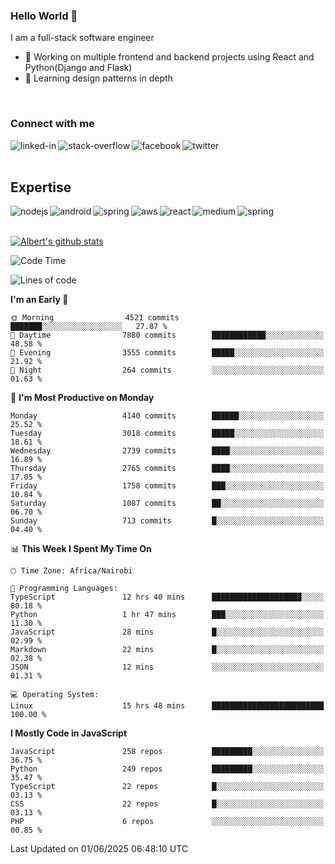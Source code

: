 

### Hello World 👋
I am a full-stack software engineer
- 🔭 Working on multiple frontend and backend projects using React and Python(Django and Flask)
- 🌱 Learning design patterns in depth

<br>

### Connect with me

[<img align="left" alt="linked-in" src="https://img.shields.io/badge/linkedin-%230077B5.svg?&style=for-the-badge&logo=linkedin&logoColor=white" />](https://www.linkedin.com/in/albert-byrone/)

<!-- [<img align="left" alt="medium" src="https://img.shields.io/badge/medium-%2312100E.svg?&style=for-the-badge&logo=medium&logoColor=white" />](https://56faisal.medium.com/) -->

[<img align="left" alt="stack-overflow" src="https://img.shields.io/badge/stack%20overflow-FE7A16?logo=stack-overflow&logoColor=white&style=for-the-badge" />](https://stackoverflow.com/users/11916317/albert-byrone)

[<img align="left" alt="facebook" src="https://img.shields.io/badge/facebook-%231877F2.svg?&style=for-the-badge&logo=facebook&logoColor=white" />](https://web.facebook.com/albert.byrone.1/)

[<img align="left" alt="twitter" src="https://img.shields.io/badge/twitter-%231DA1F2.svg?&style=for-the-badge&logo=twitter&logoColor=white" />](https://twitter.com/byrone_albert)

<br>

<br>

## Expertise
<img align="left" alt="nodejs" src="https://img.shields.io/badge/python%20-%2343853D.svg?&style=for-the-badge&logo=node.js&logoColor=white" />
<img align="left" alt="android" src="https://img.shields.io/badge/Flask-3DDC84?logo=android&logoColor=white&style=for-the-badge" />
<img align="left" alt="spring" src="https://img.shields.io/badge/drf%20-%236DB33F.svg?&style=for-the-badge&logo=spring&logoColor=white" />
<img align="left" alt="aws" src="https://img.shields.io/badge/django%20AWS-%23232F3E?logo=amazon-aws&logoColor=white&style=for-the-badge" />
<img align="left" alt="react" src="https://img.shields.io/badge/react%20-%2320232a.svg?&style=for-the-badge&logo=react&logoColor=%2361DAFB" />
<img align="left" alt="medium" src="https://img.shields.io/badge/Angular-%23316192.svg?&style=for-the-badge&logo=postgresql&logoColor=white" />
<img align="left" alt="spring" src="https://img.shields.io/badge/Javascript%20-%236DB33F.svg?&style=for-the-badge&logo=spring&logoColor=white" />
<br>
<br>


[![Albert's github stats](https://github-readme-stats.vercel.app/api?username=Albert-Byrone&count_private=true&show_icons=true&theme=radical&hide_rank=false)](https://github.com/anuraghazra/github-readme-stats)

<!-- [![Top Langs](https://github-readme-stats.vercel.app/api/top-langs/?username=Albert-Byrone&layout=compact)](https://github.com/anuraghazra/github-readme-stats) -->

<!--
**Albert-Byrone/Albert-Byrone** is a ✨ _special_ ✨ repository because its `README.md` (this file) appears on your GitHub profile.

Here are some ideas to get you started:

- 🔭 I’m currently working on ...
- 🌱 I’m currently learning ...
- 👯 I’m looking to collaborate on ...
- 🤔 I’m looking for help with ...
- 💬 Ask me about ...
- 📫 How to reach me: ...
- 😄 Pronouns: ...
- ⚡ Fun fact: ...
-->


<!--START_SECTION:waka-->
![Code Time](http://img.shields.io/badge/Code%20Time-1%2C878%20hrs%2025%20mins-blue)

![Lines of code](https://img.shields.io/badge/From%20Hello%20World%20I%27ve%20Written-88.1%20million%20lines%20of%20code-blue)

**I'm an Early 🐤** 

```text
🌞 Morning                4521 commits        ███████░░░░░░░░░░░░░░░░░░   27.87 % 
🌆 Daytime                7880 commits        ████████████░░░░░░░░░░░░░   48.58 % 
🌃 Evening                3555 commits        █████░░░░░░░░░░░░░░░░░░░░   21.92 % 
🌙 Night                  264 commits         ░░░░░░░░░░░░░░░░░░░░░░░░░   01.63 % 
```
📅 **I'm Most Productive on Monday** 

```text
Monday                   4140 commits        ██████░░░░░░░░░░░░░░░░░░░   25.52 % 
Tuesday                  3018 commits        █████░░░░░░░░░░░░░░░░░░░░   18.61 % 
Wednesday                2739 commits        ████░░░░░░░░░░░░░░░░░░░░░   16.89 % 
Thursday                 2765 commits        ████░░░░░░░░░░░░░░░░░░░░░   17.05 % 
Friday                   1758 commits        ███░░░░░░░░░░░░░░░░░░░░░░   10.84 % 
Saturday                 1087 commits        ██░░░░░░░░░░░░░░░░░░░░░░░   06.70 % 
Sunday                   713 commits         █░░░░░░░░░░░░░░░░░░░░░░░░   04.40 % 
```


📊 **This Week I Spent My Time On** 

```text
🕑︎ Time Zone: Africa/Nairobi

💬 Programming Languages: 
TypeScript               12 hrs 40 mins      ████████████████████░░░░░   80.18 % 
Python                   1 hr 47 mins        ███░░░░░░░░░░░░░░░░░░░░░░   11.30 % 
JavaScript               28 mins             █░░░░░░░░░░░░░░░░░░░░░░░░   02.99 % 
Markdown                 22 mins             █░░░░░░░░░░░░░░░░░░░░░░░░   02.38 % 
JSON                     12 mins             ░░░░░░░░░░░░░░░░░░░░░░░░░   01.31 % 

💻 Operating System: 
Linux                    15 hrs 48 mins      █████████████████████████   100.00 % 
```

**I Mostly Code in JavaScript** 

```text
JavaScript               258 repos           █████████░░░░░░░░░░░░░░░░   36.75 % 
Python                   249 repos           █████████░░░░░░░░░░░░░░░░   35.47 % 
TypeScript               22 repos            █░░░░░░░░░░░░░░░░░░░░░░░░   03.13 % 
CSS                      22 repos            █░░░░░░░░░░░░░░░░░░░░░░░░   03.13 % 
PHP                      6 repos             ░░░░░░░░░░░░░░░░░░░░░░░░░   00.85 % 
```




 Last Updated on 01/06/2025 06:48:10 UTC
<!--END_SECTION:waka-->
